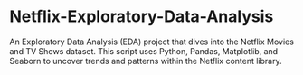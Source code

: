 # Netflix-Exploratory-Data-Analysis
An Exploratory Data Analysis (EDA) project that dives into the Netflix Movies and TV Shows dataset. This script uses Python, Pandas, Matplotlib, and Seaborn to uncover trends and patterns within the Netflix content library.
